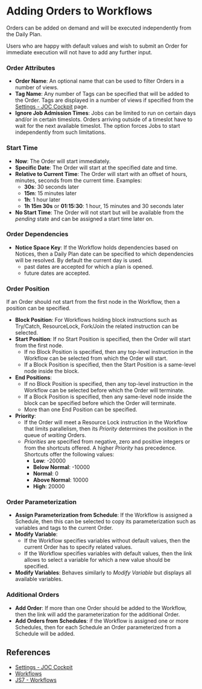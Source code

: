 # Adding Orders to Workflows

Orders can be added on demand and will be executed independently from the Daily Plan.

Users who are happy with default values and wish to submit an Order for immediate execution will not have to add any further input. 

### Order Attributes

- **Order Name**: An optional name that can be used to filter Orders in a number of views.
- **Tag Name**: Any number of Tags can be specified that will be added to the Order. Tags are displayed in a number of views if specified from the [Settings - JOC Cockpit](/settings-joc) page.
- **Ignore Job Admission Times**: Jobs can be limited to run on certain days and/or in certain timeslots. Orders arriving outside of a timeslot have to wait for the next available timeslot. The option forces Jobs to start independently from such limitations.

### Start Time

- **Now**: The Order will start immediately.
- **Specific Date**: The Order will start at the specified date and time.
- **Relative to Current Time**: The Order will start with an offset of hours, minutes, seconds from the current time. Examples:
  - **30s**: 30 seconds later
  - **15m**: 15 minutes later
  - **1h**: 1 hour later
  - **1h 15m 30s** or **01:15:30**: 1 hour, 15 minutes and 30 seconds later
- **No Start Time**: The Order will not start but will be available from the *pending* state and can be assigned a start time later on.

### Order Dependencies

- **Notice Space Key**: If the Workflow holds dependencies based on Notices, then a Daily Plan date can be specified to which dependencies will be resolved. By default the current day is used.
  - past dates are accepted for which a plan is opened.
  - future dates are accepted.

### Order Position

If an Order should not start from the first node in the Workflow, then a position can be specified.

- **Block Position**: For Workflows holding block instructions such as Try/Catch, ResourceLock, Fork/Join the related instruction can be selected.
- **Start Position**: If no Start Position is specified, then the Order will start from the first node.
  - If no Block Position is specified, then any top-level instruction in the Workflow can be selected from which the Order will start.
  - If a Block Position is specified, then the Start Position is a same-level node inside the block.
- **End Positions**:
  - If no Block Position is specified, then any top-level instruction in the Workflow can be selected before which the Order will terminate.
  - If a Block Position is specified, then any same-level node inside the block can be specified before which the Order will terminate.
  - More than one End Position can be specified.
- **Priority**:
  - If the Order will meet a Resource Lock instruction in the Workflow that limits parallelism, then its *Priority* determines the position in the queue of *waiting* Orders.
  - *Priorities* are specified from negative, zero and positive integers or from the shortcuts offered. A higher *Priority* has precedence. Shortcuts offer the following values:
    - **Low**: -20000
    - **Below Normal**: -10000
    - **Normal**: 0
    - **Above Normal**: 10000
    - **High**: 20000

### Order Parameterization

- **Assign Parameterization from Schedule**: If the Workflow is assigned a Schedule, then this can be selected to copy its parameterization such as variables and tags to the current Order.
- **Modify Variable**: 
  - If the Workflow specifies variables without default values, then the current Order has to specify related values.
  - If the Workflow specifies variables with default values, then the link allows to select a variable for which a new value should be specified.
- **Modify Variables**: Behaves similarly to *Modify Variable* but displays all available variables.

### Additional Orders

- **Add Order**: If more than one Order should be added to the Workflow, then the link will add the parameterization for the additional Order.
- **Add Orders from Schedules**: if the Workflow is assigned one or more Schedules, then for each Schedule an Order parameterized from a Schedule will be added.

## References

- [Settings - JOC Cockpit](/settings-joc)
- [Workflows](/workflows)
- [JS7 - Workflows](https://kb.sos-berlin.com/display/JS7/JS7+-+Workflows)
